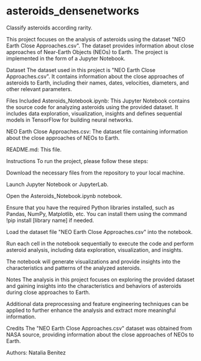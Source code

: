 # asteroids_densenetworks
Classify asteroids according rarity.

This project focuses on the analysis of asteroids using the dataset "NEO Earth Close Approaches.csv". The dataset provides information about close approaches of Near-Earth Objects (NEOs) to Earth. The project is implemented in the form of a Jupyter Notebook.

Dataset
The dataset used in this project is "NEO Earth Close Approaches.csv". It contains information about the close approaches of asteroids to Earth, including their names, dates, velocities, diameters, and other relevant parameters.

Files Included
Asteroids_Notebook.ipynb: This Jupyter Notebook contains the source code for analyzing asteroids using the provided dataset. It includes data exploration, visualization,  insights and  defines sequential models in TensorFlow for building neural networks. 

NEO Earth Close Approaches.csv: The dataset file containing information about the close approaches of NEOs to Earth.

README.md: This file.

Instructions
To run the project, please follow these steps:

Download the necessary files from the repository to your local machine.

Launch Jupyter Notebook or JupyterLab.

Open the Asteroids_Notebook.ipynb notebook.

Ensure that you have the required Python libraries installed, such as Pandas, NumPy, Matplotlib, etc. You can install them using the command !pip install [library name] if needed.

Load the dataset file "NEO Earth Close Approaches.csv" into the notebook.

Run each cell in the notebook sequentially to execute the code and perform asteroid analysis, including data exploration, visualization, and insights.

The notebook will generate visualizations and provide insights into the characteristics and patterns of the analyzed asteroids.

Notes
The analysis in this project focuses on exploring the provided dataset and gaining insights into the characteristics and behaviors of asteroids during close approaches to Earth.

Additional data preprocessing and feature engineering techniques can be applied to further enhance the analysis and extract more meaningful information.

Credits
The "NEO Earth Close Approaches.csv" dataset was obtained from NASA source, providing information about the close approaches of NEOs to Earth.

Authors: Natalia Benitez
